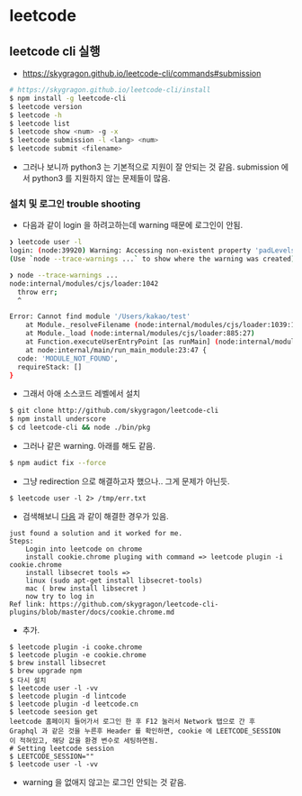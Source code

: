 # leetcode

## leetcode cli 실행
- https://skygragon.github.io/leetcode-cli/commands#submission
```bash
# https://skygragon.github.io/leetcode-cli/install
$ npm install -g leetcode-cli
$ leetcode version
$ leetcode -h
$ leetcode list
$ leetcode show <num> -g -x
$ leetcode submission -l <lang> <num>
$ leetcode submit <filename>
```

- 그러나 보니까 python3 는 기본적으로 지원이 잘 안되는 것 같음.
submission 에서 python3 를 지원하지 않는 문제들이 많음.


### 설치 및 로그인 trouble shooting
- 다음과 같이 login 을 하려고하는데 warning 때문에 로그인이 안됨.
```bash
❯ leetcode user -l
login: (node:39920) Warning: Accessing non-existent property 'padLevels' of module exports inside circular dependency
(Use `node --trace-warnings ...` to show where the warning was created)

❯ node --trace-warnings ...
node:internal/modules/cjs/loader:1042
  throw err;
  ^

Error: Cannot find module '/Users/kakao/test'
    at Module._resolveFilename (node:internal/modules/cjs/loader:1039:15)
    at Module._load (node:internal/modules/cjs/loader:885:27)
    at Function.executeUserEntryPoint [as runMain] (node:internal/modules/run_main:82:12)
    at node:internal/main/run_main_module:23:47 {
  code: 'MODULE_NOT_FOUND',
  requireStack: []
}
```
- 그래서 아애 소스코드 레벨에서 설치
```bash
$ git clone http://github.com/skygragon/leetcode-cli
$ npm install underscore
$ cd leetcode-cli && node ./bin/pkg
```
- 그러나 같은 warning. 아래를 해도 같음.
```bash
$ npm audict fix --force
```
- 그냥 redirection 으로 해결하고자 했으나.. 그게 문제가 아닌듯.
```
$ leetcode user -l 2> /tmp/err.txt
```
- 검색해보니 [다음](https://github.com/skygragon/leetcode-cli/issues/153#issuecomment-590818198) 과 같이 해결한 경우가 있음.
```
just found a solution and it worked for me.
Steps:
	Login into leetcode on chrome
	install cookie.chrome pluging with command => leetcode plugin -i cookie.chrome
	install libsecret tools =>
	linux (sudo apt-get install libsecret-tools)
	mac ( brew install libsecret )
	now try to log in
Ref link: https://github.com/skygragon/leetcode-cli-plugins/blob/master/docs/cookie.chrome.md
```
- 추가.
```
$ leetcode plugin -i cooke.chrome
$ leetcode plugin -e cookie.chrome
$ brew install libsecret
$ brew upgrade npm
$ 다시 설치
$ leetcode user -l -vv
$ leetcode plugin -d lintcode
$ leetcode plugin -d leetcode.cn
$ leetcode seesion get
leetcode 홈페이지 들어가서 로그인 한 후 F12 눌러서 Network 탭으로 간 후
Graphql 과 같은 것을 누른후 Header 를 확인하면, cookie 에 LEETCODE_SESSION
이 적혀있고, 해당 값을 환경 변수로 세팅하면됨.
# Setting leetcode session
$ LEETCODE_SESSION=""
$ leetcode user -l -vv
```
- warning 을 없애지 않고는 로그인 안되는 것 같음.
```
